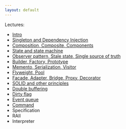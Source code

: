 ```yaml
---
layout: default
---
```


Lectures:

- [Intro](00_intro.html)
- [Singleton and Dependency Injection](01_singleton_and_di.html)
- [Composition, Composite, Components](02_components.html)
- [State and state machine](03_state.html)
- [Observer pattern, Stale state, Single source of truth](04_observer.html)
- [Builder, Factory, Prototype](05_builder_factory_proto.html)
- [Memento, Serialization, Visitor](06_memento_visitor_serialization.html)
- [Flyweight, Pool](07_flyweight_pool.html)
- [Facade, Adapter, Bridge, Proxy, Decorator](08_adapter_bridge_proxy.html)
- [SOLID and other principles](e2_solid.html)
- [Double buffering](e0_double_buffer.html)
- [Dirty flag](e1_dirty_flag.html)
- [Event queue](e3_event_queue.html)
- [Command](e4_command.html)
- Specification
- RAII
- Interpreter
